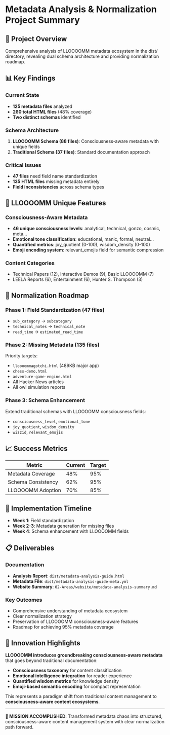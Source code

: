 # Metadata Analysis & Normalization Project Summary

## 🎯 **Project Overview**

Comprehensive analysis of LLOOOOMM metadata ecosystem in the dist/ directory, revealing dual schema architecture and providing normalization roadmap.

## 📊 **Key Findings**

### **Current State**
- **125 metadata files** analyzed
- **260 total HTML files** (48% coverage)
- **Two distinct schemas** identified

### **Schema Architecture**
1. **LLOOOOMM Schema (88 files)**: Consciousness-aware metadata with unique fields
2. **Traditional Schema (37 files)**: Standard documentation approach

### **Critical Issues**
- **47 files** need field name standardization
- **135 HTML files** missing metadata entirely
- **Field inconsistencies** across schema types

## 🧠 **LLOOOOMM Unique Features**

### **Consciousness-Aware Metadata**
- **46 unique consciousness levels**: analytical, technical, gonzo, cosmic, meta...
- **Emotional tone classification**: educational, manic, formal, neutral...
- **Quantified metrics**: joy_quotient (0-100), wisdom_density (0-100)
- **Emoji encoding system**: relevant_emojis field for semantic compression

### **Content Categories**
- Technical Papers (12), Interactive Demos (9), Basic LLOOOOMM (7)
- LEELA Reports (6), Entertainment (6), Hunter S. Thompson (3)

## 🎯 **Normalization Roadmap**

### **Phase 1: Field Standardization (47 files)**
- `sub_category` → `subcategory`
- `technical_notes` → `technical_note`
- `read_time` → `estimated_read_time`

### **Phase 2: Missing Metadata (135 files)**
Priority targets:
- `lloooommagotchi.html` (489KB major app)
- `chess-demo.html`
- `adventure-game-engine.html`
- All Hacker News articles
- All owl simulation reports

### **Phase 3: Schema Enhancement**
Extend traditional schemas with LLOOOOMM consciousness fields:
- `consciousness_level`, `emotional_tone`
- `joy_quotient`, `wisdom_density`
- `wizzid`, `relevant_emojis`

## 📈 **Success Metrics**

| Metric | Current | Target |
|--------|---------|---------|
| Metadata Coverage | 48% | 95% |
| Schema Consistency | 62% | 95% |
| LLOOOOMM Adoption | 70% | 85% |

## 🚀 **Implementation Timeline**

- **Week 1**: Field standardization
- **Week 2-3**: Metadata generation for missing files
- **Week 4**: Schema enhancement with LLOOOOMM fields

## 📋 **Deliverables**

### **Documentation**
- **Analysis Report**: `dist/metadata-analysis-guide.html`
- **Metadata File**: `dist/metadata-analysis-guide-meta.yml`
- **Website Summary**: `02-Areas/website/metadata-analysis-summary.md`

### **Key Outcomes**
- Comprehensive understanding of metadata ecosystem
- Clear normalization strategy
- Preservation of LLOOOOMM consciousness-aware features
- Roadmap for achieving 95% metadata coverage

## 🎨 **Innovation Highlights**

**LLOOOOMM introduces groundbreaking consciousness-aware metadata** that goes beyond traditional documentation:

- **Consciousness taxonomy** for content classification
- **Emotional intelligence integration** for reader experience
- **Quantified wisdom metrics** for knowledge density
- **Emoji-based semantic encoding** for compact representation

This represents a paradigm shift from traditional content management to **consciousness-aware content ecosystems**.

---

**🎯 MISSION ACCOMPLISHED**: Transformed metadata chaos into structured, consciousness-aware content management system with clear normalization path forward.